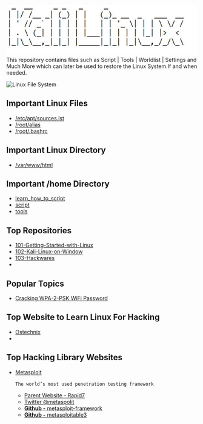 ![Kali Linux Figlet](https://github.com/SanjeevStephan/Figlets/blob/master/images/figlet-kali-linux.jpg) <br/>
This repository contains files such as Script | Tools | Worldlist | Settings and Much More which can later be used to restore the Linux System.If and when needed. 

![Linux File System](https://lcom.static.linuxfound.org/sites/lcom/files/standard-unix-filesystem-hierarchy.png)


## Important Linux Files
* <a href="https://github.com/SanjeevStephan/Kali-Linux/blob/master/etc/apt/sources.list">/etc/apt/sources.lst </a>
* <a href="https://github.com/SanjeevStephan/Kali-Linux/blob/master/root/alias">/root/alias </a> 
* <a href="https://github.com/SanjeevStephan/Kali-Linux/blob/master/root/bashrc">/root/.bashrc </a>

## Important Linux Directory
* <a href="https://github.com/SanjeevStephan/Kali-Linux/tree/master/var/www/html">/var/www/html</a> 

## Important /home Directory
* <a href="https://github.com/SanjeevStephan/Kali-Linux/tree/master/home/script/learn_how_to_script">learn_how_to_script </a>
* <a href="https://github.com/SanjeevStephan/Kali-Linux/blob/master/home/script/readme.md">script </a> 
* <a href="https://github.com/SanjeevStephan/Kali-Linux/blob/master/home/tools/README.md">tools</a> 

## Top Repositories 
* <a href="https://github.com/SanjeevStephan/Linux/tree/master/101-Getting-Started-with-Linux">101-Getting-Started-with-Linux</a>
* <a href="https://github.com/SanjeevStephan/Linux/tree/master/102-Kali-Linux-on-Window">102-Kali-Linux-on-Window</a>
* <a href="https://github.com/SanjeevStephan/Linux/tree/master/103-Hackwares">103-Hackwares</a>
* <a href=""></a>

## Popular Topics
* <a href="https://github.com/SanjeevStephan/Kali-Linux/tree/master/home/script/wifi_hacking">Cracking WPA-2-PSK WiFi Password</a>

## Top Website to Learn Linux For Hacking
* <a href="https://www.ostechnix.com/">Ostechnix</a>
* <a href=""></a>

## Top Hacking Library Websites
* <a href="https://www.metasploit.com/">Metasploit</a>

      The world’s most used penetration testing framework
     * <a href="https://www.rapid7.com/">Parent Website - Rapid7</a>
     * <a href="https://twitter.com/metasploit">Twitter @metaspolit</a>
     * <a href="https://github.com/rapid7/metasploit-framework"><b>Github -</b> metasploit-framework </a>
     * <a href="https://github.com/rapid7/metasploitable3"><b>Github  -</b> metasploitable3</a>

